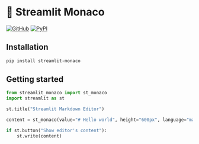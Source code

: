 # 📝 Streamlit Monaco

[![GitHub][github_badge]][github_link] [![PyPI][pypi_badge]][pypi_link]

## Installation

```sh
pip install streamlit-monaco
```

## Getting started

```python
from streamlit_monaco import st_monaco
import streamlit as st

st.title("Streamlit Markdown Editor")

content = st_monaco(value="# Hello world", height="600px", language="markdown")

if st.button("Show editor's content"):
    st.write(content)
```




[github_badge]: https://badgen.net/badge/icon/GitHub?icon=github&color=black&label
[github_link]: https://github.com/marcusschiesser/streamlit-monaco
[pypi_badge]: https://badgen.net/pypi/v/streamlit-monaco?icon=pypi&color=black&label
[pypi_link]: https://pypi.org/project/streamlit-monaco
